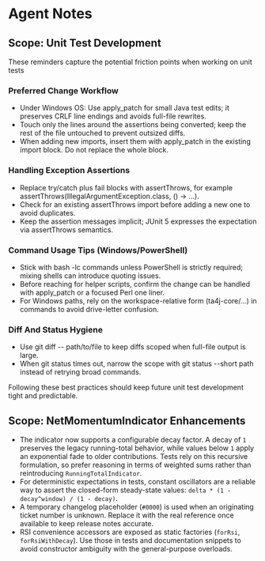 # Agent Notes 


## Scope: Unit Test Development

These reminders capture the potential friction points when working on unit tests

### Preferred Change Workflow
- Under Windows OS: Use apply_patch for small Java test edits; it preserves CRLF line endings and avoids full-file rewrites.
- Touch only the lines around the assertions being converted; keep the rest of the file untouched to prevent outsized diffs.
- When adding new imports, insert them with apply_patch in the existing import block. Do not replace the whole block.

### Handling Exception Assertions
- Replace try/catch plus fail blocks with assertThrows, for example assertThrows(IllegalArgumentException.class, () -> ...).
- Check for an existing assertThrows import before adding a new one to avoid duplicates.
- Keep the assertion messages implicit; JUnit 5 expresses the expectation via assertThrows semantics.

### Command Usage Tips (Windows/PowerShell)
- Stick with bash -lc commands unless PowerShell is strictly required; mixing shells can introduce quoting issues.
- Before reaching for helper scripts, confirm the change can be handled with apply_patch or a focused Perl one liner.
- For Windows paths, rely on the workspace-relative form (ta4j-core/...) in commands to avoid drive-letter confusion.

### Diff And Status Hygiene
- Use git diff -- path/to/file to keep diffs scoped when full-file output is large.
- When git status times out, narrow the scope with git status --short path instead of retrying broad commands.

Following these best practices should keep future unit test development tight and predictable.

## Scope: NetMomentumIndicator Enhancements

- The indicator now supports a configurable decay factor. A decay of `1` preserves the legacy running-total behavior, while
  values below `1` apply an exponential fade to older contributions. Tests rely on this recursive formulation, so prefer
  reasoning in terms of weighted sums rather than reintroducing `RunningTotalIndicator`.
- For deterministic expectations in tests, constant oscillators are a reliable way to assert the closed-form steady-state
  values: `delta * (1 - decay^window) / (1 - decay)`.
- A temporary changelog placeholder (`#0000`) is used when an originating ticket number is unknown. Replace it with the real
  reference once available to keep release notes accurate.
- RSI convenience accessors are exposed as static factories (`forRsi`, `forRsiWithDecay`). Use those in tests and
  documentation snippets to avoid constructor ambiguity with the general-purpose overloads.
